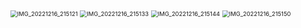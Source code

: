 <img src="D:\MobileFile\IMG_20221216_215121.jpg" alt="IMG_20221216_215121" style="zoom:67%;" />

<img src="D:\MobileFile\IMG_20221216_215133.jpg" alt="IMG_20221216_215133" style="zoom:67%;" />

<img src="D:\MobileFile\IMG_20221216_215144.jpg" alt="IMG_20221216_215144" style="zoom:67%;" />

<img src="D:\MobileFile\IMG_20221216_215150.jpg" alt="IMG_20221216_215150" style="zoom:67%;" />

